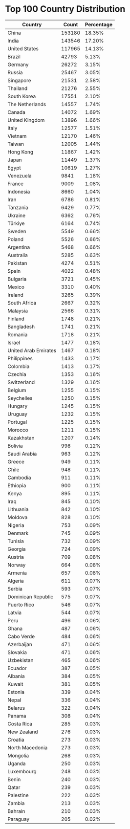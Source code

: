 # Top 100 Country Distribution
| Country | Count | Percentage |
|----|----|----|
| China | 153180 | 18.35% |
| India | 143546 | 17.20% |
| United States | 117965 | 14.13% |
| Brazil | 42793 | 5.13% |
| Germany | 26272 | 3.15% |
| Russia | 25467 | 3.05% |
| Singapore | 21531 | 2.58% |
| Thailand | 21276 | 2.55% |
| South Korea | 17551 | 2.10% |
| The Netherlands | 14557 | 1.74% |
| Canada | 14072 | 1.69% |
| United Kingdom | 13896 | 1.66% |
| Italy | 12577 | 1.51% |
| Vietnam | 12170 | 1.46% |
| Taiwan | 12005 | 1.44% |
| Hong Kong | 11867 | 1.42% |
| Japan | 11449 | 1.37% |
| Egypt | 10619 | 1.27% |
| Venezuela | 9841 | 1.18% |
| France | 9009 | 1.08% |
| Indonesia | 8660 | 1.04% |
| Iran | 6786 | 0.81% |
| Tanzania | 6429 | 0.77% |
| Ukraine | 6362 | 0.76% |
| Türkiye | 6164 | 0.74% |
| Sweden | 5549 | 0.66% |
| Poland | 5526 | 0.66% |
| Argentina | 5468 | 0.66% |
| Australia | 5285 | 0.63% |
| Pakistan | 4274 | 0.51% |
| Spain | 4022 | 0.48% |
| Bulgaria | 3721 | 0.45% |
| Mexico | 3310 | 0.40% |
| Ireland | 3265 | 0.39% |
| South Africa | 2667 | 0.32% |
| Malaysia | 2566 | 0.31% |
| Finland | 1748 | 0.21% |
| Bangladesh | 1741 | 0.21% |
| Romania | 1718 | 0.21% |
| Israel | 1477 | 0.18% |
| United Arab Emirates | 1467 | 0.18% |
| Philippines | 1433 | 0.17% |
| Colombia | 1413 | 0.17% |
| Czechia | 1353 | 0.16% |
| Switzerland | 1329 | 0.16% |
| Belgium | 1255 | 0.15% |
| Seychelles | 1250 | 0.15% |
| Hungary | 1245 | 0.15% |
| Uruguay | 1232 | 0.15% |
| Portugal | 1225 | 0.15% |
| Morocco | 1211 | 0.15% |
| Kazakhstan | 1207 | 0.14% |
| Bolivia | 998 | 0.12% |
| Saudi Arabia | 963 | 0.12% |
| Greece | 949 | 0.11% |
| Chile | 948 | 0.11% |
| Cambodia | 911 | 0.11% |
| Ethiopia | 900 | 0.11% |
| Kenya | 895 | 0.11% |
| Iraq | 845 | 0.10% |
| Lithuania | 842 | 0.10% |
| Moldova | 828 | 0.10% |
| Nigeria | 753 | 0.09% |
| Denmark | 745 | 0.09% |
| Tunisia | 732 | 0.09% |
| Georgia | 724 | 0.09% |
| Austria | 709 | 0.08% |
| Norway | 664 | 0.08% |
| Armenia | 657 | 0.08% |
| Algeria | 611 | 0.07% |
| Serbia | 593 | 0.07% |
| Dominican Republic | 575 | 0.07% |
| Puerto Rico | 546 | 0.07% |
| Latvia | 544 | 0.07% |
| Peru | 496 | 0.06% |
| Ghana | 487 | 0.06% |
| Cabo Verde | 484 | 0.06% |
| Azerbaijan | 471 | 0.06% |
| Slovakia | 471 | 0.06% |
| Uzbekistan | 465 | 0.06% |
| Ecuador | 387 | 0.05% |
| Albania | 384 | 0.05% |
| Kuwait | 381 | 0.05% |
| Estonia | 339 | 0.04% |
| Nepal | 336 | 0.04% |
| Belarus | 322 | 0.04% |
| Panama | 308 | 0.04% |
| Costa Rica | 285 | 0.03% |
| New Zealand | 276 | 0.03% |
| Croatia | 273 | 0.03% |
| North Macedonia | 273 | 0.03% |
| Mongolia | 268 | 0.03% |
| Uganda | 250 | 0.03% |
| Luxembourg | 248 | 0.03% |
| Benin | 240 | 0.03% |
| Qatar | 239 | 0.03% |
| Palestine | 222 | 0.03% |
| Zambia | 213 | 0.03% |
| Bahrain | 210 | 0.03% |
| Paraguay | 205 | 0.02% |
